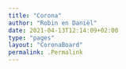 ```yaml
---
title: "Corona"
author: "Robin en Daniël"
date: 2021-04-13T12:14:09+02:00
type: "pages"
layout: "CoronaBoard"
permalink: .Permalink 
---
```

